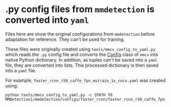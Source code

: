 # .py config files from `mmdetection` is converted into `yaml`

Files here are show the original configurations from `mmdetection` before adaptation for reference. They can't be used for training.

These files were originally created using `tools/mmcv_config_to_yaml.py` which reads the `.py` config file and converts the [Config](https://mmcv.readthedocs.io/en/latest/understand_mmcv/config.html) class of `mmcv` into native Python dictionary. In addition, as tuples can't be saved into a `yaml` file, they are converted into lists. This processed dictionary is then saved into a `yaml` file.

For example, `faster_rcnn_r50_caffe_fpn_mstrain_1x_coco.yaml` was created using:
```shell
python tools/mmcv_config_to_yaml.py -c {PATH TO MMDetection}/mmdetection/configs/faster_rcnn/faster_rcnn_r50_caffe_fpn_mstrain_1x_coco.py 
```
